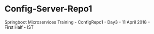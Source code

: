 # Config-Server-Repo1
Springboot Microservices Training - ConfigRepo1 - Day3 - 11 April 2018 - First Half -  IST
